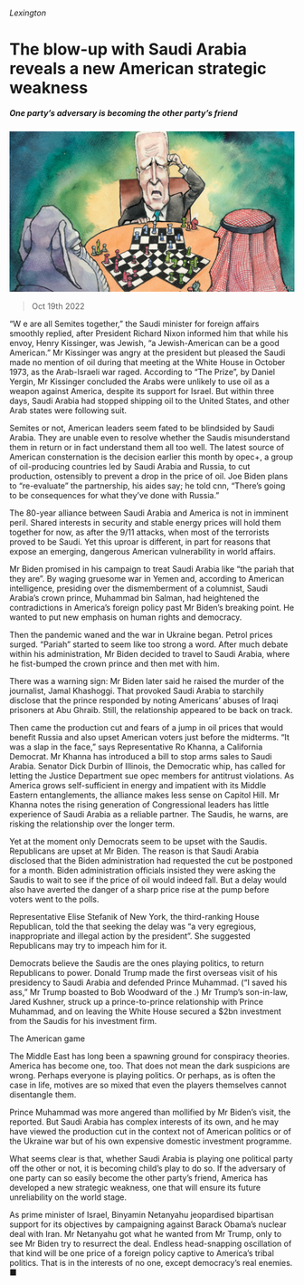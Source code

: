 ###### Lexington

# The blow-up with Saudi Arabia reveals a new American strategic weakness 

##### One party’s adversary is becoming the other party’s friend 

![image](images/20221022_USD000.jpg) 

> Oct 19th 2022 

“W e are all Semites together,” the Saudi minister for foreign affairs smoothly replied, after President Richard Nixon informed him that while his envoy, Henry Kissinger, was Jewish, “a Jewish-American can be a good American.” Mr Kissinger was angry at the president but pleased the Saudi made no mention of oil during that meeting at the White House in October 1973, as the Arab-Israeli war raged. According to “The Prize”, by Daniel Yergin, Mr Kissinger concluded the Arabs were unlikely to use oil as a weapon against America, despite its support for Israel. But within three days, Saudi Arabia had stopped shipping oil to the United States, and other Arab states were following suit. 

Semites or not, American leaders seem fated to be blindsided by Saudi Arabia. They are unable even to resolve whether the Saudis misunderstand them in return or in fact understand them all too well. The latest source of American consternation is the decision earlier this month by opec+, a group of oil-producing countries led by Saudi Arabia and Russia, to cut production, ostensibly to prevent a drop in the price of oil. Joe Biden plans to “re-evaluate” the partnership, his aides say; he told cnn, “There’s going to be consequences for what they’ve done with Russia.”

The 80-year alliance between Saudi Arabia and America is not in imminent peril. Shared interests in security and stable energy prices will hold them together for now, as after the 9/11 attacks, when most of the terrorists proved to be Saudi. Yet this uproar is different, in part for reasons that expose an emerging, dangerous American vulnerability in world affairs.

Mr Biden promised in his campaign to treat Saudi Arabia like “the pariah that they are”. By waging gruesome war in Yemen and, according to American intelligence, presiding over the dismemberment of a  columnist, Saudi Arabia’s crown prince, Muhammad bin Salman, had heightened the contradictions in America’s foreign policy past Mr Biden’s breaking point. He wanted to put new emphasis on human rights and democracy. 

Then the pandemic waned and the war in Ukraine began. Petrol prices surged. “Pariah” started to seem like too strong a word. After much debate within his administration, Mr Biden decided to travel to Saudi Arabia, where he fist-bumped the crown prince and then met with him. 

There was a warning sign: Mr Biden later said he raised the murder of the journalist, Jamal Khashoggi. That provoked Saudi Arabia to starchily disclose that the prince responded by noting Americans’ abuses of Iraqi prisoners at Abu Ghraib. Still, the relationship appeared to be back on track. 

Then came the production cut and fears of a jump in oil prices that would benefit Russia and also upset American voters just before the midterms. “It was a slap in the face,” says Representative Ro Khanna, a California Democrat. Mr Khanna has introduced a bill to stop arms sales to Saudi Arabia. Senator Dick Durbin of Illinois, the Democratic whip, has called for letting the Justice Department sue opec members for antitrust violations. As America grows self-sufficient in energy and impatient with its Middle Eastern entanglements, the alliance makes less sense on Capitol Hill. Mr Khanna notes the rising generation of Congressional leaders has little experience of Saudi Arabia as a reliable partner. The Saudis, he warns, are risking the relationship over the longer term.

Yet at the moment only Democrats seem to be upset with the Saudis. Republicans are upset at Mr Biden. The reason is that Saudi Arabia disclosed that the Biden administration had requested the cut be postponed for a month. Biden administration officials insisted they were asking the Saudis to wait to see if the price of oil would indeed fall. But a delay would also have averted the danger of a sharp price rise at the pump before voters went to the polls. 

Representative Elise Stefanik of New York, the third-ranking House Republican, told the  that seeking the delay was “a very egregious, inappropriate and illegal action by the president”. She suggested Republicans may try to impeach him for it.

Democrats believe the Saudis are the ones playing politics, to return Republicans to power. Donald Trump made the first overseas visit of his presidency to Saudi Arabia and defended Prince Muhammad. (“I saved his ass,” Mr Trump boasted to Bob Woodward of the .) Mr Trump’s son-in-law, Jared Kushner, struck up a prince-to-prince relationship with Prince Muhammad, and on leaving the White House secured a $2bn investment from the Saudis for his investment firm. 

The American game

The Middle East has long been a spawning ground for conspiracy theories. America has become one, too. That does not mean the dark suspicions are wrong. Perhaps everyone is playing politics. Or perhaps, as is often the case in life, motives are so mixed that even the players themselves cannot disentangle them. 

Prince Muhammad was more angered than mollified by Mr Biden’s visit, the  reported. But Saudi Arabia has complex interests of its own, and he may have viewed the production cut in the context not of American politics or of the Ukraine war but of his own expensive domestic investment programme. 

What seems clear is that, whether Saudi Arabia is playing one political party off the other or not, it is becoming child’s play to do so. If the adversary of one party can so easily become the other party’s friend, America has developed a new strategic weakness, one that will ensure its future unreliability on the world stage. 

As prime minister of Israel, Binyamin Netanyahu jeopardised bipartisan support for its objectives by campaigning against Barack Obama’s nuclear deal with Iran. Mr Netanyahu got what he wanted from Mr Trump, only to see Mr Biden try to resurrect the deal. Endless head-snapping oscillation of that kind will be one price of a foreign policy captive to America’s tribal politics. That is in the interests of no one, except democracy’s real enemies. ■






